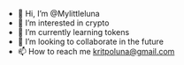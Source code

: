 - 👋 Hi, I’m @Mylittleluna
- 👀 I’m interested in crypto
- 🌱 I’m currently learning tokens
- 💞️ I’m looking to collaborate in the future
- 📫 How to reach me kritpoluna@gmail.com

<!---
Mylittleluna/Mylittleluna is a ✨ special ✨ repository because its `README.md` (this file) appears on your GitHub profile.
You can click the Preview link to take a look at your changes.
--->
